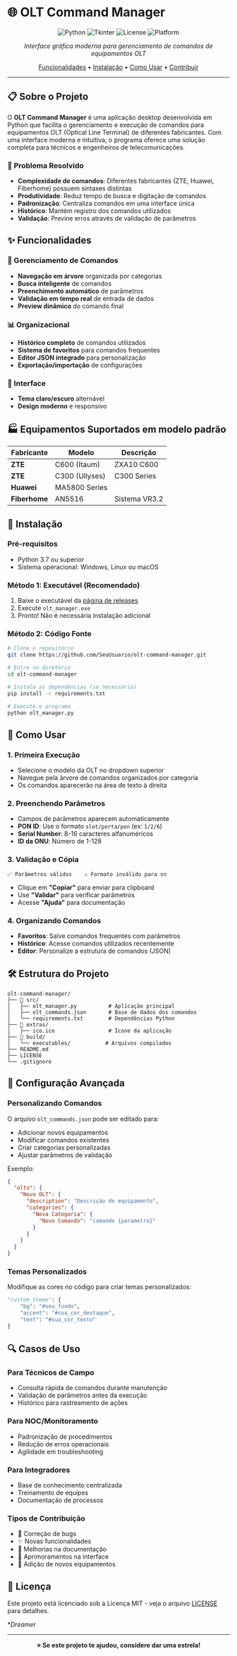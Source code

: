 # 🌐 OLT Command Manager

<div align="center">

![Python](https://img.shields.io/badge/Python-3.7+-blue.svg)
![Tkinter](https://img.shields.io/badge/GUI-Tkinter-green.svg)
![License](https://img.shields.io/badge/License-MIT-yellow.svg)
![Platform](https://img.shields.io/badge/Platform-Windows-lightgrey.svg)

*Interface gráfica moderna para gerenciamento de comandos de equipamentos OLT*

[Funcionalidades](#-funcionalidades) • [Instalação](#-instalação) • [Como Usar](#-como-usar) • [Contribuir](#-contribuindo)

</div>

---

## 📋 Sobre o Projeto

O **OLT Command Manager** é uma aplicação desktop desenvolvida em Python que facilita o gerenciamento e execução de comandos para equipamentos OLT (Optical Line Terminal) de diferentes fabricantes. Com uma interface moderna e intuitiva, o programa oferece uma solução completa para técnicos e engenheiros de telecomunicações.

### 🎯 Problema Resolvido

- **Complexidade de comandos**: Diferentes fabricantes (ZTE, Huawei, Fiberhome) possuem sintaxes distintas
- **Produtividade**: Reduz tempo de busca e digitação de comandos
- **Padronização**: Centraliza comandos em uma interface única
- **Histórico**: Mantém registro dos comandos utilizados
- **Validação**: Previne erros através de validação de parâmetros

## ✨ Funcionalidades

### 🔧 Gerenciamento de Comandos
- **Navegação em árvore** organizada por categorias
- **Busca inteligente** de comandos
- **Preenchimento automático** de parâmetros
- **Validação em tempo real** de entrada de dados
- **Preview dinâmico** do comando final

### 📊 Organizacional
- **Histórico completo** de comandos utilizados
- **Sistema de favoritos** para comandos frequentes
- **Editor JSON integrado** para personalização
- **Exportação/importação** de configurações

### 🎨 Interface
- **Tema claro/escuro** alternável
- **Design moderno** e responsivo


## 🏭 Equipamentos Suportados em modelo padrão

| Fabricante | Modelo | Descrição |
|------------|---------|-----------|
| **ZTE** | C600 (Itaum) | ZXA10 C600 |
| **ZTE** | C300 (Ullyses) | C300 Series |
| **Huawei** | MA5800 Series |
| **Fiberhome** | AN5516 | Sistema VR3.2 |

## 🚀 Instalação

### Pré-requisitos
- Python 3.7 ou superior
- Sistema operacional: Windows, Linux ou macOS

### Método 1: Executável (Recomendado)
1. Baixe o executável da [página de releases](../../releases)
2. Execute `olt_manager.exe`
3. Pronto! Não é necessária instalação adicional

### Método 2: Código Fonte
```bash
# Clone o repositório
git clone https://github.com/SeuUsuario/olt-command-manager.git

# Entre no diretório
cd olt-command-manager

# Instale as dependências (se necessário)
pip install -r requirements.txt

# Execute o programa
python olt_manager.py
```

## 📖 Como Usar

### 1. Primeira Execução
- Selecione o modelo da OLT no dropdown superior
- Navegue pela árvore de comandos organizados por categoria
- Os comandos aparecerão na área de texto à direita

### 2. Preenchendo Parâmetros
- Campos de parâmetros aparecem automaticamente
- **PON ID**: Use o formato `slot/porta/pon` (ex: `1/2/6`)
- **Serial Number**: 8-16 caracteres alfanuméricos
- **ID da ONU**: Número de 1-128

### 3. Validação e Cópia
```
✅ Parâmetros válidos    ⚠️ Formato inválido para sn
```
- Clique em **"Copiar"** para enviar para clipboard
- Use **"Validar"** para verificar parâmetros
- Acesse **"Ajuda"** para documentação

### 4. Organizando Comandos
- **Favoritos**: Salve comandos frequentes com parâmetros
- **Histórico**: Acesse comandos utilizados recentemente
- **Editor**: Personalize a estrutura de comandos (JSON)

## 🛠️ Estrutura do Projeto

```
olt-command-manager/
├── 📁 src/
│   ├── olt_manager.py          # Aplicação principal
│   ├── olt_commands.json       # Base de dados dos comandos
│   └── requirements.txt        # Dependências Python
├── 📁 extras/
│   ├── ico.ico                 # Ícone da aplicação
├── 📁 build/
│   └── executables/           # Arquivos compilados
├── README.md
├── LICENSE
└── .gitignore
```

## 🔧 Configuração Avançada

### Personalizando Comandos
O arquivo `olt_commands.json` pode ser editado para:
- Adicionar novos equipamentos
- Modificar comandos existentes  
- Criar categorias personalizadas
- Ajustar parâmetros de validação

Exemplo:
```json
{
  "olts": {
    "Novo OLT": {
      "description": "Descrição do equipamento",
      "categories": {
        "Nova Categoria": {
          "Novo Comando": "comando {parametro}"
        }
      }
    }
  }
}
```

### Temas Personalizados
Modifique as cores no código para criar temas personalizados:
```python
"custom_theme": {
    "bg": "#seu_fundo",
    "accent": "#sua_cor_destaque",
    "text": "#sua_cor_texto"
}
```


## 🔍 Casos de Uso

### Para Técnicos de Campo
- Consulta rápida de comandos durante manutenção
- Validação de parâmetros antes da execução
- Histórico para rastreamento de ações

### Para NOC/Monitoramento
- Padronização de procedimentos
- Redução de erros operacionais
- Agilidade em troubleshooting

### Para Integradores
- Base de conhecimento centralizada
- Treinamento de equipes
- Documentação de processos


### Tipos de Contribuição
- 🐛 Correção de bugs
- ✨ Novas funcionalidades
- 📝 Melhorias na documentação
- 🎨 Aprimoramentos na interface
- 🔧 Adição de novos equipamentos

## 📄 Licença

Este projeto está licenciado sob a Licença MIT - veja o arquivo [LICENSE](LICENSE) para detalhes.

**Dreamer*


---

<div align="center">

**⭐ Se este projeto te ajudou, considere dar uma estrela!**

</div>
